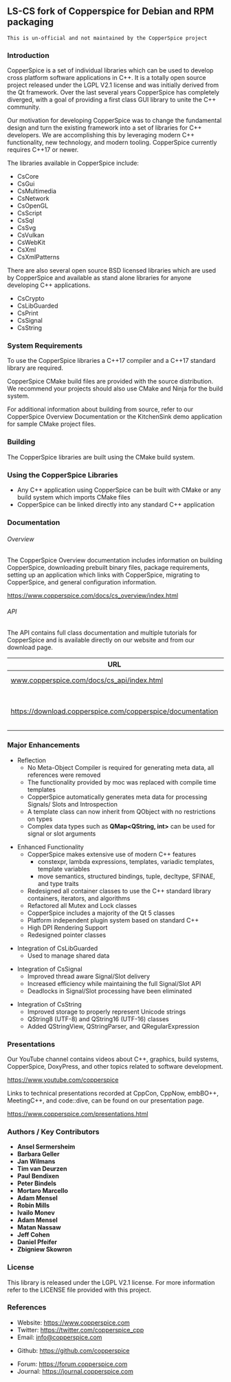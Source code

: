 ## LS-CS fork of Copperspice for Debian and RPM packaging

    This is un-official and not maintained by the CopperSpice project

### Introduction

CopperSpice is a set of individual libraries which can be used to develop cross platform software
applications in C++. It is a totally open source project released under the LGPL V2.1 license and was
initially derived from the Qt framework. Over the last several years CopperSpice has completely diverged,
with a goal of providing a first class GUI library to unite the C++ community.

Our motivation for developing CopperSpice was to change the fundamental design and turn the existing
framework into a set of libraries for C++ developers. We are accomplishing this by leveraging modern C++
functionality, new technology, and modern tooling. CopperSpice currently requires C++17 or newer.

The libraries available in CopperSpice include:

 * CsCore
 * CsGui
 * CsMultimedia
 * CsNetwork
 * CsOpenGL
 * CsScript
 * CsSql
 * CsSvg
 * CsVulkan
 * CsWebKit
 * CsXml
 * CsXmlPatterns

There are also several open source BSD licensed libraries which are used by CopperSpice and available as stand
alone libraries for anyone developing C++ applications.

 * CsCrypto
 * CsLibGuarded
 * CsPrint
 * CsSignal
 * CsString


### System Requirements

To use the CopperSpice libraries a C++17 compiler and a C++17 standard library are required.

CopperSpice CMake build files are provided with the source distribution. We recommend your projects should also use
CMake and Ninja for the build system.

For additional information about building from source, refer to our CopperSpice Overview Documentation or the
KitchenSink demo application for sample CMake project files.


### Building

The CopperSpice libraries are built using the CMake build system.


### Using the CopperSpice Libraries
 * Any C++ application using CopperSpice can be built with CMake or any build system which imports CMake files
 * CopperSpice can be linked directly into any standard C++ application


### Documentation

###### Overview

The CopperSpice Overview documentation includes information on building CopperSpice, downloading prebuilt binary
files, package requirements, setting up an application which links with CopperSpice, migrating to CopperSpice, and
general configuration information.

https://www.copperspice.com/docs/cs_overview/index.html


###### API

The API contains full class documentation and multiple tutorials for CopperSpice and is available directly on our
website and from our download page.


|URL      |Description|
|---------|-----------|
|www.copperspice.com/docs/cs_api/index.html|CopperSpice 1.8|
|         |           |
|https://download.copperspice.com/copperspice/documentation|Overview and API (tar and zip formats)|


### Major Enhancements

* Reflection
  * No Meta-Object Compiler is required for generating meta data, all references were removed
  * The functionality provided by moc was replaced with compile time templates
  * CopperSpice automatically generates meta data for processing Signals/ Slots and Introspection
  * A template class can now inherit from QObject with no restrictions on types
  * Complex data types such as **QMap&lt;QString, int&gt;** can be used for signal or slot arguments
<!-- -->
* Enhanced Functionality
  * CopperSpice makes extensive use of modern C++ features
    * constexpr, lambda expressions, templates, variadic templates, template variables
    * move semantics, structured bindings, tuple,  decltype, SFINAE, and type traits
  * Redesigned all container classes to use the C++ standard library containers, iterators, and algorithms
  * Refactored all Mutex and Lock classes
  * CopperSpice includes a majority of the Qt 5 classes
  * Platform independent plugin system based on standard C++
  * High DPI Rendering Support
  * Redesigned pointer classes
<!-- -->
* Integration of CsLibGuarded
  * Used to manage shared data
<!-- -->
* Integration of CsSignal
  * Improved thread aware Signal/Slot delivery
  * Increased efficiency while maintaining the full Signal/Slot API
  * Deadlocks in Signal/Slot processing have been eliminated
<!-- -->
* Integration of CsString
  * Improved storage to properly represent Unicode strings
  * QString8 (UTF-8) and QString16 (UTF-16) classes
  * Added QStringView, QStringParser, and QRegularExpression


### Presentations

Our YouTube channel contains videos about C++, graphics, build systems, CopperSpice, DoxyPress, and other
topics related to software development.

https://www.youtube.com/copperspice


Links to technical presentations recorded at CppCon, CppNow, embBO++, MeetingC++, and code::dive, can be
found on our presentation page.

https://www.copperspice.com/presentations.html


### Authors / Key Contributors

* **Ansel Sermersheim**
* **Barbara Geller**
* **Jan Wilmans**
* **Tim van Deurzen**
* **Paul Bendixen**
* **Peter Bindels**
* **Mortaro Marcello**
* **Adam Mensel**
* **Robin Mills**
* **Ivailo Monev**
* **Adam Mensel**
* **Matan Nassaw**
* **Jeff Cohen**
* **Daniel Pfeifer**
* **Zbigniew Skowron**


### License

This library is released under the LGPL V2.1 license. For more information refer to the LICENSE file provided with
this project.


### References

 * Website:  https://www.copperspice.com
 * Twitter:  https://twitter.com/copperspice_cpp
 * Email:    info@copperspice.com

<!-- -->
 * Github:   https://github.com/copperspice

<!-- -->
 * Forum:    https://forum.copperspice.com
 * Journal:  https://journal.copperspice.com
